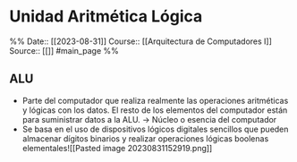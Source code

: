 # Unidad Aritmética Lógica

%%
Date:: [[2023-08-31]]
Course:: [[Arquitectura de Computadores I]]
Source:: [[]] #main_page 
%%

## ALU
- Parte del computador que realiza realmente las operaciones aritméticas y lógicas con los datos. El resto de los elementos del computador están para suministrar datos a la ALU. -> Núcleo o esencia del computador
- Se basa en el uso de dispositivos lógicos digitales sencillos que pueden almacenar dígitos binarios y realizar operaciones lógicas boolenas elementales![[Pasted image 20230831152919.png]]

